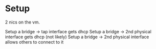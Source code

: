 

# Setup
2 nics on the vm.

Setup a bridge -> tap interface gets dhcp
Setup a bridge -> 2nd physical interface gets dhcp (not likely)
Setup a bridge -> 2nd physical interface allows others to connect to it


